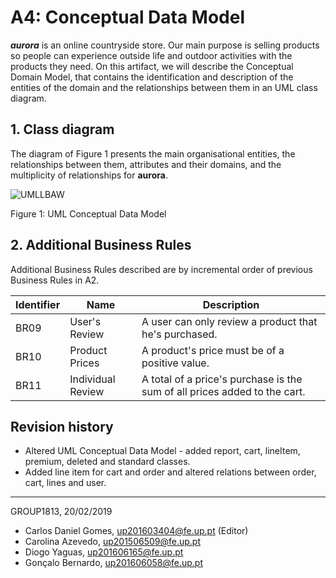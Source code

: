 # A4: Conceptual Data Model

***aurora*** is an online countryside store. Our main purpose is selling products so people can experience outside life and outdoor activities with the products they need. On this artifact, we will describe the Conceptual Domain Model, that contains the identification and description of the entities of the domain and the relationships between them in an UML class diagram.

## 1. Class diagram

The diagram of Figure 1 presents the main organisational entities, the relationships between them, attributes and their domains, and the multiplicity of relationships for **aurora**.

![UMLLBAW](uploads/e7f386a671beb2f0f25c04049546cf1c/UMLLBAW-1__3___1___1___1_.png)

Figure 1: UML Conceptual Data Model
 
## 2. Additional Business Rules
 Additional Business Rules described are by incremental order of previous Business Rules in A2.

| Identifier | Name | Description |
| ------ | ------ | ------ |
| BR09 | User's Review | A user can only review a product that he's purchased. |
| BR10 | Product Prices | A product's price must be of a positive value. |
| BR11 | Individual Review | A total of a price's purchase is the sum of all prices added to the cart. |

## Revision history

* Altered UML Conceptual Data Model - added report, cart, lineItem, premium, deleted and standard classes.
* Added line item for cart and order and altered relations between order, cart, lines and user.

***
GROUP1813, 20/02/2019
 
* Carlos Daniel Gomes, up201603404@fe.up.pt (Editor)
* Carolina Azevedo, up201506509@fe.up.pt
* Diogo Yaguas, up201606165@fe.up.pt 
* Gonçalo Bernardo, up201606058@fe.up.pt 